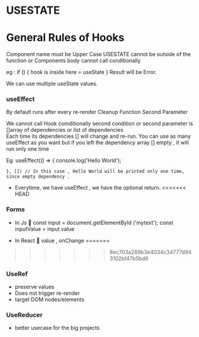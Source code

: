 # USESTATE

# General Rules of Hooks 

Component name must be Upper Case 
USESTATE cannot be outside of the function or Components body
cannot call conditionally 

eg : if () { 
    hook is inside here = useState
}
Result will be Error. 


We can use multiple useState values. 

### useEffect 

 By default runs after every re-render 
 Cleanup Function 
 Second Parameter 

 We cannot call Hook comditionally 
 second condition or second parameter is []array of dependencies or list of dependencies  
 Each time its dependencies [] will change and re-run. 
 You can use as many useEffect as you want 
 but if you left the dependency array [] empty , it will run only one time 

Eg: 
    useEffect(() => {
        console.log('Hello World');
        
    }, []) // In this case , Hello World will be printed only one time, since empty dependency . 

- Everytime, we have useEffect , we have the optional return. 
<<<<<<< HEAD

### Forms 

- In Js 👾 
const input = document.getElementById ('mytext'); 
const inputValue = input.value

- In React 👾 
value , onChange
=======
>>>>>>> 8ec703a289b3e4034c34777d943102bf47b5bd6


### UseRef 

- preserve values 
- Does not trigger re-render 
- target DOM nodes/elements 


### UseReducer 

- better usecase for the big projects 

